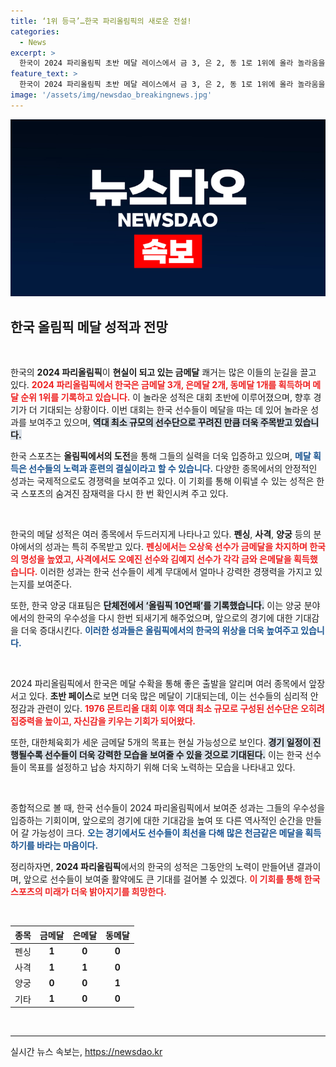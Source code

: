 ```yaml
---
title: ‘1위 등극’…한국 파리올림픽의 새로운 전설!
categories:
  - News
excerpt: >
  한국이 2024 파리올림픽 초반 메달 레이스에서 금 3, 은 2, 동 1로 1위에 올라 놀라움을 안겼다. 펜싱, 사격, 양궁에서 금메달을 수확하며 역대 최소 규모 선수단으로도 최상의 성적을 기대하게 만든다.
feature_text: >
  한국이 2024 파리올림픽 초반 메달 레이스에서 금 3, 은 2, 동 1로 1위에 올라 놀라움을 안겼다. 펜싱, 사격, 양궁에서 금메달을 수확하며 역대 최소 규모 선수단으로도 최상의 성적을 기대하게 만든다.
image: '/assets/img/newsdao_breakingnews.jpg'
---
```


<p><img src="/assets/img/newsdao_breakingnews.jpg" alt="firstkoreanews 속보" /></p>

<h2 data-ke-size="size26">한국 올림픽 메달 성적과 전망</h2>

<p data-ke-size="size16">&nbsp;</p>

<p>한국의 <strong>2024 파리올림픽</strong>이 <strong>현실이 되고 있는 금메달</strong> 쾌거는 많은 이들의 눈길을 끌고 있다. <b><span style="color: #ee2323;">2024 파리올림픽에서 한국은 금메달 3개, 은메달 2개, 동메달 1개를 획득하며 메달 순위 1위를 기록하고 있습니다.</span></b> 이 놀라운 성적은 대회 초반에 이루어졌으며, 향후 경기가 더 기대되는 상황이다. 이번 대회는 한국 선수들이 메달을 따는 데 있어 놀라운 성과를 보여주고 있으며, <b><span style="background-color: #21538527;">역대 최소 규모의 선수단으로 꾸려진 만큼 더욱 주목받고 있습니다.</span></b></p>

<p>한국 스포츠는 <strong>올림픽에서의 도전</strong>을 통해 그들의 실력을 더욱 입증하고 있으며, <b><span style="color: #1a5490;">메달 획득은 선수들의 노력과 훈련의 결실이라고 할 수 있습니다.</span></b> 다양한 종목에서의 안정적인 성과는 국제적으로도 경쟁력을 보여주고 있다. 이 기회를 통해 이뤄낼 수 있는 성적은 한국 스포츠의 숨겨진 잠재력을 다시 한 번 확인시켜 주고 있다.</p>

<p data-ke-size="size16">&nbsp;</p>

<p>한국의 메달 성적은 여러 종목에서 두드러지게 나타나고 있다. <strong>펜싱</strong>, <strong>사격</strong>, <strong>양궁</strong> 등의 분야에서의 성과는 특히 주목받고 있다. <b><span style="color: #ee2323;">펜싱에서는 오상욱 선수가 금메달을 차지하며 한국의 명성을 높였고, 사격에서도 오예진 선수와 김예지 선수가 각각 금와 은메달을 획득했습니다.</span></b> 이러한 성과는 한국 선수들이 세계 무대에서 얼마나 강력한 경쟁력을 가지고 있는지를 보여준다. </p>

<p>또한, 한국 양궁 대표팀은 <b><span style="background-color: #21538527;">단체전에서 ‘올림픽 10연패’를 기록했습니다.</span></b> 이는 양궁 분야에서의 한국의 우수성을 다시 한번 되새기게 해주었으며, 앞으로의 경기에 대한 기대감을 더욱 증대시킨다. <b><span style="color: #1a5490;">이러한 성과들은 올림픽에서의 한국의 위상을 더욱 높여주고 있습니다.</span></b></p>

<p data-ke-size="size16">&nbsp;</p>

<p>2024 파리올림픽에서 한국은 메달 수확을 통해 좋은 출발을 알리며 여러 종목에서 앞장서고 있다. <strong>초반 페이스</strong>로 보면 더욱 많은 메달이 기대되는데, 이는 선수들의 심리적 안정감과 관련이 있다. <b><span style="color: #ee2323;">1976 몬트리올 대회 이후 역대 최소 규모로 구성된 선수단은 오히려 집중력을 높이고, 자신감을 키우는 기회가 되어왔다.</span></b></p>

<p>또한, 대한체육회가 세운 금메달 5개의 목표는 현실 가능성으로 보인다. <b><span style="background-color: #21538527;">경기 일정이 진행될수록 선수들이 더욱 강력한 모습을 보여줄 수 있을 것으로 기대된다.</span></b> 이는 한국 선수들이 목표를 설정하고 납승 차지하기 위해 더욱 노력하는 모습을 나타내고 있다.</p>

<p data-ke-size="size16">&nbsp;</p>

<p>종합적으로 볼 때, 한국 선수들이 2024 파리올림픽에서 보여준 성과는 그들의 우수성을 입증하는 기회이며, 앞으로의 경기에 대한 기대감을 높여 또 다른 역사적인 순간을 만들어 갈 가능성이 크다. <b><span style="color: #1a5490;">오는 경기에서도 선수들이 최선을 다해 많은 천금같은 메달을 획득하기를 바라는 마음이다.</span></b> </p>

<p>정리하자면, <strong>2024 파리올림픽</strong>에서의 한국의 성적은 그동안의 노력이 만들어낸 결과이며, 앞으로 선수들이 보여줄 활약에도 큰 기대를 걸어볼 수 있겠다. <b><span style="color: #ee2323;">이 기회를 통해 한국 스포츠의 미래가 더욱 밝아지기를 희망한다.</span></b> </p>

<p data-ke-size="size16">&nbsp;</p>

<table style="width:100%;">
  <thead>
    <tr>
      <th style="text-align: center;">종목</th>
      <th style="text-align: center;">금메달</th>
      <th style="text-align: center;">은메달</th>
      <th style="text-align: center;">동메달</th>
    </tr>
  </thead>
  <tbody>
    <tr>
      <td style="text-align: center;">펜싱</td>
      <td style="text-align: center; height: 17px;"><b>1</b></td>
      <td style="text-align: center; height: 17px;"><b>0</b></td>
      <td style="text-align: center; height: 17px;"><b>0</b></td>
    </tr>
    <tr>
      <td style="text-align: center;">사격</td>
      <td style="text-align: center; height: 17px;"><b>1</b></td>
      <td style="text-align: center; height: 17px;"><b>1</b></td>
      <td style="text-align: center; height: 17px;"><b>0</b></td>
    </tr>
    <tr>
      <td style="text-align: center;">양궁</td>
      <td style="text-align: center; height: 17px;"><b>0</b></td>
      <td style="text-align: center; height: 17px;"><b>0</b></td>
      <td style="text-align: center; height: 17px;"><b>1</b></td>
    </tr>
    <tr>
      <td style="text-align: center;">기타</td>
      <td style="text-align: center; height: 17px;"><b>1</b></td>
      <td style="text-align: center; height: 17px;"><b>0</b></td>
      <td style="text-align: center; height: 17px;"><b>0</b></td>
    </tr>
  </tbody>
</table>

<p data-ke-size="size16">&nbsp;</p>

<hr>
실시간 뉴스 속보는, <a href="https://newsdao.kr" rel="dofollow">https://newsdao.kr</a>


